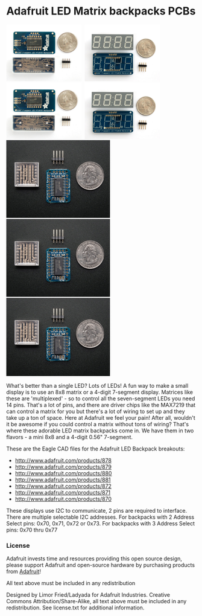 # Adafruit LED Matrix backpacks PCBs

<a href="http://www.adafruit.com/products/878"><img src="assets/878.jpg?raw=true" width="200px"></a>&nbsp; 
<a href="http://www.adafruit.com/products/879"><img src="assets/879.jpg?raw=true" width="200px"></a>&nbsp; 
<a href="http://www.adafruit.com/products/880"><img src="assets/880.jpg?raw=true" width="200px"></a>&nbsp; 
<a href="http://www.adafruit.com/products/881"><img src="assets/881.jpg?raw=true" width="200px"></a><br />
<a href="http://www.adafruit.com/products/872"><img src="assets/872.jpg?raw=true" width="275px"></a>&nbsp; 
<a href="http://www.adafruit.com/products/871"><img src="assets/871.jpg?raw=true" width="275px"></a>&nbsp; 
<a href="http://www.adafruit.com/products/870"><img src="assets/870.jpg?raw=true" width="275px"></a><br />

What's better than a single LED? Lots of LEDs! A fun way to make a small display is to use an 8x8 matrix or a 4-digit 7-segment display. Matrices like these are 'multiplexed' - so to control all the seven-segment LEDs you need 14 pins. That's a lot of pins, and there are driver chips like the MAX7219 that can control a matrix for you but there's a lot of wiring to set up and they take up a ton of space. Here at Adafruit we feel your pain! After all, wouldn't it be awesome if you could control a matrix without tons of wiring? That's where these adorable LED matrix backpacks come in. We have them in two flavors - a mini 8x8 and a 4-digit 0.56" 7-segment. 

These are the Eagle CAD files for the Adafruit LED Backpack breakouts:
- http://www.adafruit.com/products/878
- http://www.adafruit.com/products/879
- http://www.adafruit.com/products/880
- http://www.adafruit.com/products/881
- http://www.adafruit.com/products/872
- http://www.adafruit.com/products/871
- http://www.adafruit.com/products/870

These displays use I2C to communicate, 2 pins are required to 
interface. There are multiple selectable I2C addresses. For backpacks 
with 2 Address Select pins: 0x70, 0x71, 0x72 or 0x73. For backpacks 
with 3 Address Select pins: 0x70 thru 0x77

### License

Adafruit invests time and resources providing this open source design, please support Adafruit and open-source hardware by purchasing products from [Adafruit](https://www.adafruit.com)!

All text above must be included in any redistribution

Designed by Limor Fried/Ladyada for Adafruit Industries.
Creative Commons Attribution/Share-Alike, all text above must be included in any redistribution. 
See license.txt for additional information.
